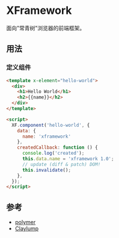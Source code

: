 # XFramework

面向"常青树"浏览器的前端框架。

## 用法

### 定义组件

```html
<template x-element="hello-world">
  <div>
    <h1>Hello World</h1>
    <h2>{{name}}</h2>
  </div>
</template>

<script>
  XF.component('hello-world', {
    data: {
      name: 'xframework'
    },
    createdCallback: function () {
      console.log('created');
      this.data.name = 'xframework 1.0';
      // update (diff & patch) DOM!
      this.invalidate();
    },
  });
</script>
```

## 参考

- [polymer](https://www.polymer-project.org/)
- [Claylump](https://github.com/ahomu/Claylump)
